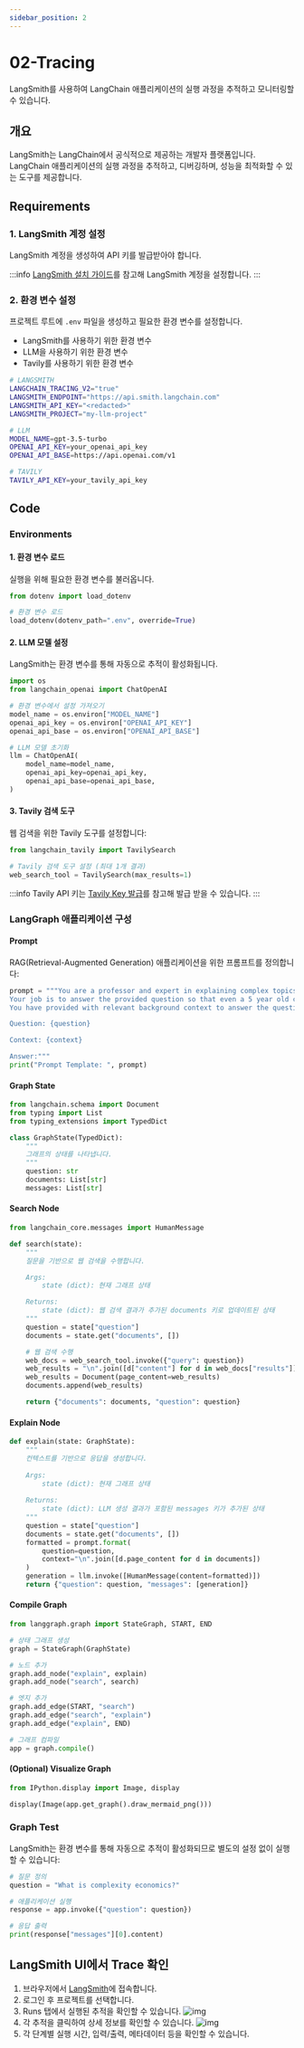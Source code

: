 ```yaml
---
sidebar_position: 2
---
```




# 02-Tracing

LangSmith를 사용하여 LangChain 애플리케이션의 실행 과정을 추적하고 모니터링할 수 있습니다.

## 개요

LangSmith는 LangChain에서 공식적으로 제공하는 개발자 플랫폼입니다. LangChain 애플리케이션의 실행 과정을 추적하고, 디버깅하며, 성능을 최적화할 수 있는 도구를 제공합니다.

## Requirements

### 1. LangSmith 계정 설정

LangSmith 계정을 생성하여 API 키를 발급받아야 합니다.

:::info
  [LangSmith 설치 가이드](../installation/index.md)를 참고해 LangSmith 계정을 설정합니다.
:::

### 2. 환경 변수 설정

프로젝트 루트에 `.env` 파일을 생성하고 필요한 환경 변수를 설정합니다.
- LangSmith를 사용하기 위한 환경 변수
- LLM을 사용하기 위한 환경 변수
- Tavily를 사용하기 위한 환경 변수

```bash
# LANGSMITH
LANGCHAIN_TRACING_V2="true"
LANGSMITH_ENDPOINT="https://api.smith.langchain.com"
LANGSMITH_API_KEY="<redacted>"
LANGSMITH_PROJECT="my-llm-project"

# LLM
MODEL_NAME=gpt-3.5-turbo
OPENAI_API_KEY=your_openai_api_key
OPENAI_API_BASE=https://api.openai.com/v1

# TAVILY
TAVILY_API_KEY=your_tavily_api_key

```

## Code

### Environments

#### 1. 환경 변수 로드

실행을 위해 필요한 환경 변수를 불러옵니다.

```python
from dotenv import load_dotenv

# 환경 변수 로드
load_dotenv(dotenv_path=".env", override=True)
```

#### 2. LLM 모델 설정

LangSmith는 환경 변수를 통해 자동으로 추적이 활성화됩니다.

```python
import os
from langchain_openai import ChatOpenAI

# 환경 변수에서 설정 가져오기
model_name = os.environ["MODEL_NAME"]
openai_api_key = os.environ["OPENAI_API_KEY"]
openai_api_base = os.environ["OPENAI_API_BASE"]

# LLM 모델 초기화
llm = ChatOpenAI(
    model_name=model_name,
    openai_api_key=openai_api_key,
    openai_api_base=openai_api_base,
)
```

#### 3. Tavily 검색 도구

웹 검색을 위한 Tavily 도구를 설정합니다:

```python
from langchain_tavily import TavilySearch

# Tavily 검색 도구 설정 (최대 1개 결과)
web_search_tool = TavilySearch(max_results=1)
```

:::info
  Tavily API 키는 [Tavily Key 발급](../../prerequisitres/tavily/index.md)를 참고해 발급 받을 수 있습니다.
:::
### LangGraph 애플리케이션 구성

#### Prompt

RAG(Retrieval-Augmented Generation) 애플리케이션을 위한 프롬프트를 정의합니다:

```python
prompt = """You are a professor and expert in explaining complex topics in a way that is easy to understand. 
Your job is to answer the provided question so that even a 5 year old can understand it. 
You have provided with relevant background context to answer the question.

Question: {question} 

Context: {context}

Answer:"""
print("Prompt Template: ", prompt)
```

#### Graph State

```python
from langchain.schema import Document
from typing import List
from typing_extensions import TypedDict

class GraphState(TypedDict):
    """
    그래프의 상태를 나타냅니다.
    """
    question: str
    documents: List[str]
    messages: List[str]
```

#### Search Node

```python
from langchain_core.messages import HumanMessage

def search(state):
    """
    질문을 기반으로 웹 검색을 수행합니다.

    Args:
        state (dict): 현재 그래프 상태

    Returns:
        state (dict): 웹 검색 결과가 추가된 documents 키로 업데이트된 상태
    """
    question = state["question"]
    documents = state.get("documents", [])

    # 웹 검색 수행
    web_docs = web_search_tool.invoke({"query": question})
    web_results = "\n".join([d["content"] for d in web_docs["results"]])
    web_results = Document(page_content=web_results)
    documents.append(web_results)

    return {"documents": documents, "question": question}
```

#### Explain Node

```python
def explain(state: GraphState):
    """
    컨텍스트를 기반으로 응답을 생성합니다.
    
    Args:
        state (dict): 현재 그래프 상태
        
    Returns:
        state (dict): LLM 생성 결과가 포함된 messages 키가 추가된 상태
    """
    question = state["question"]
    documents = state.get("documents", [])
    formatted = prompt.format(
        question=question, 
        context="\n".join([d.page_content for d in documents])
    )
    generation = llm.invoke([HumanMessage(content=formatted)])
    return {"question": question, "messages": [generation]}
```

#### Compile Graph

```python
from langgraph.graph import StateGraph, START, END

# 상태 그래프 생성
graph = StateGraph(GraphState)

# 노드 추가
graph.add_node("explain", explain)
graph.add_node("search", search)

# 엣지 추가
graph.add_edge(START, "search")
graph.add_edge("search", "explain")
graph.add_edge("explain", END)

# 그래프 컴파일
app = graph.compile()
```

#### (Optional) Visualize Graph

```python
from IPython.display import Image, display

display(Image(app.get_graph().draw_mermaid_png()))
```

### Graph Test

LangSmith는 환경 변수를 통해 자동으로 추적이 활성화되므로 별도의 설정 없이 실행할 수 있습니다:

```python
# 질문 정의
question = "What is complexity economics?"

# 애플리케이션 실행
response = app.invoke({"question": question})

# 응답 출력
print(response["messages"][0].content)
```

## LangSmith UI에서 Trace 확인

1. 브라우저에서 [LangSmith](https://smith.langchain.com/)에 접속합니다.
2. 로그인 후 프로젝트를 선택합니다.
3. Runs 탭에서 실행된 추적을 확인할 수 있습니다.
    ![img](./langsmith_0.png)
4. 각 추적을 클릭하여 상세 정보를 확인할 수 있습니다.
    ![img](./langsmith_1.png)
5. 각 단계별 실행 시간, 입력/출력, 메타데이터 등을 확인할 수 있습니다.
